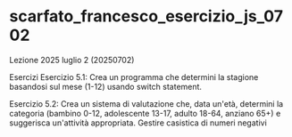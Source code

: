 # scarfato_francesco_esercizio_js_0702
Lezione 2025 luglio 2 (20250702)

Esercizi
Esercizio 5.1: Crea un programma che determini la stagione basandosi sul mese (1-12) usando switch statement.

Esercizio 5.2: Crea un sistema di valutazione che, data un'età, determini la categoria (bambino 0-12, adolescente 13-17, adulto 18-64, anziano 65+) e suggerisca un'attività appropriata. Gestire casistica di numeri negativi